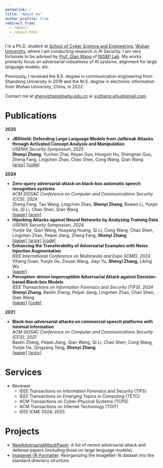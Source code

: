 ```yaml
---
permalink: /
title: "About me"
author_profile: true
redirect_from: 
  - /about/
  - /about.html
---
```


I'm a Ph.D. student at [School of Cyber Science and Engineering](https://cse.whu.edu.cn/), [Wuhan University](https://www.whu.edu.cn/), where I am conducting research in AI Security. I am very fortunate to be advised by [Prof. Qian Wang](https://nisplab.whu.edu.cn/People.htm) of [NIS&P Lab](https://nisplab.whu.edu.cn/index.htm). My works primarily focus on adversarial robustness of AI systems, alignment for large language models, etc. 

Previously, I received the B.E. degree in communication engineering from Shandong University in 2019 and the M.S. degree in electronic information from Wuhan University, China, in 2022.

Contact me at [shenyizhang@whu.edu.cn](mailto:shenyizhang@whu.edu.cn) or [syzhang.whu@gmail.com](mailto:syzhang.whu@gmail.com).


Publications
======
**2025**
* **JBShield: Defending Large Language Models from Jailbreak Attacks through Activated Concept Analysis and Manipulation**  
  _USENIX Security Symposium, 2025_  
  **Shenyi Zhang**, Yuchen Zhai, Keyan Guo, Hongxin Hu, Shengnan Guo, Zheng Fang, Lingchen Zhao, Chao Shen, Cong Wang, Qian Wang  
  [[arxiv]](https://arxiv.org/abs/2502.07557)  [[code]](https://github.com/NISPLab/JBShield)  

**2024**
* **Zero-query adversarial attack on black-box automatic speech recognition systems**  
  _ACM SIGSAC Conference on Computer and Communications Security (CCS), 2024_  
  Zheng Fang, Tao Wang, Lingchen Zhao, **Shenyi Zhang**, Bowen Li, Yunjie Ge, Qi Li, Chao Shen, Qian Wang  
  [[paper]](https://dl.acm.org/doi/abs/10.1145/3658644.3670309)  [[arxiv]](https://arxiv.org/abs/2406.19311)  
* **Hijacking Attacks against Neural Networks by Analyzing Training Data**  
  _USENIX Security Symposium, 2024_  
  Yunjie Ge, Qian Wang, Huayang Huang, Qi Li, Cong Wang, Chao Shen, Lingchen Zhao, Peipei Jiang, Zheng Fang, **Shenyi Zhang**  
  [[paper]](https://www.usenix.org/conference/usenixsecurity24/presentation/ge-hijacking)  [[arxiv]](https://arxiv.org/abs/2401.09740)  [[code]](https://github.com/NISPLab/CleanSheet/)  
* **Enhancing the Transferability of Adversarial Examples with Noise Injection Augmentation**  
  _IEEE International Conference on Multimedia and Expo (ICME), 2024_  
  Yiheng Duan, Yunjie Ge, Zixuan Wang, Jiayi Yu, **Shenyi Zhang**, Libing Wu  
  [[paper]](https://ieeexplore.ieee.org/abstract/document/10688210)  
* **Perception-driven Imperceptible Adversarial Attack against Decision-based Black-box Models**  
  _IEEE Transactions on Information Forensics and Security (TIFS), 2024_  
  **Shenyi Zhang**, Baolin Zheng, Peipei Jiang, Lingchen Zhao, Chao Shen, Qian Wang  
  [[paper]](https://ieeexplore.ieee.org/abstract/document/10415445)  [[code]](https://github.com/syzhangcodes/ImperceptibleAttack)  

**2021**
* **Black-box adversarial attacks on commercial speech platforms with minimal information**  
  _ACM SIGSAC Conference on Computer and Communications Security (CCS), 2021_    
  Baolin Zheng, Peipei Jiang, Qian Wang, Qi Li, Chao Shen, Cong Wang, Yunjie Ge, Qingyang Teng, **Shenyi Zhang**  
  [[paper]](https://dl.acm.org/doi/abs/10.1145/3460120.3485383)  [[arxiv]](https://arxiv.org/abs/2110.09714)  


Services
======
* Reviewer
  * IEEE Transactions on Information Forensics and Security (TIFS)
  * IEEE Transactions on Emerging Topics in Computing (TETC)
  * ACM Transactions on Cyber-Physical Systems (TCPS)
  * ACM Transactions on Internet Technology (TOIT)
  * IEEE ICME 2024, 2025


Projects
======
* [NewAdversarialAttackPaper](https://github.com/daksim/NewAdversarialAttackPaper): A list of recent adversarial attack and defense papers (including those on large language models).
* [Imagenet-1K-Formatter](https://github.com/daksim/Imagenet-1K-Formatter): Reorganizing the ImageNet-1k dataset into the standard directory structure.